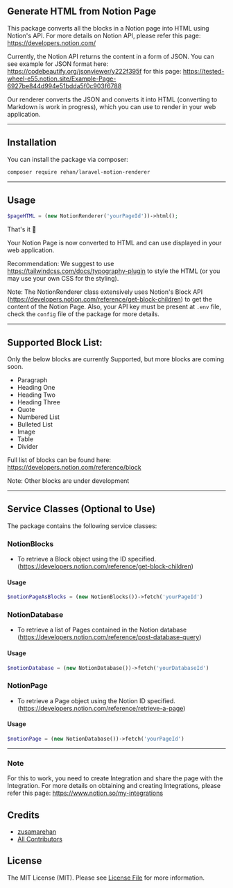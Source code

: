 ## Generate HTML from Notion Page

This package converts all the blocks in a Notion page into HTML using Notion's API.
For more details on Notion API, please refer this page: https://developers.notion.com/

Currently, the Notion API returns the content in a form of JSON.
You can see example for JSON format here: https://codebeautify.org/jsonviewer/y222f395f for this page: https://tested-wheel-e55.notion.site/Example-Page-6927be844d994e51bdda5f0c903f6788

Our renderer converts the JSON and converts it into HTML (converting to Markdown is work in progress), which you can use to render in your web application.

---
## Installation

You can install the package via composer:

```bash
composer require rehan/laravel-notion-renderer
```
---
## Usage

```php
$pageHTML = (new NotionRenderer('yourPageId'))->html();
```

That's it 🎉

Your Notion Page is now converted to HTML and can use displayed in your web application.

Recommendation: We suggest to use https://tailwindcss.com/docs/typography-plugin to style the HTML (or you may use your own CSS for the styling).

Note: The NotionRenderer class extensively uses Notion's Block API (https://developers.notion.com/reference/get-block-children) to get
the content of the Notion Page. Also, your API key must be present at `.env` file, check the `config` file of the package for more details.

------
## Supported Block List:

Only the below blocks are currently Supported, but more blocks are coming soon.
- Paragraph
- Heading One
- Heading Two
- Heading Three
- Quote
- Numbered List
- Bulleted List
- Image
- Table
- Divider

Full list of blocks can be found here: https://developers.notion.com/reference/block

Note: Other blocks are under development

-----
## Service Classes (Optional to Use)

The package contains the following service classes:

### NotionBlocks
- To retrieve a Block object using the ID specified. (https://developers.notion.com/reference/get-block-children)
#### Usage
```php
$notionPageAsBlocks = (new NotionBlocks())->fetch('yourPageId')
```
### NotionDatabase
- To retrieve a list of Pages contained in the Notion database (https://developers.notion.com/reference/post-database-query)
#### Usage
```php
$notionDatabase = (new NotionDatabase())->fetch('yourDatabaseId')
```
### NotionPage
- To retrieve a Page object using the Notion ID specified. (https://developers.notion.com/reference/retrieve-a-page)
#### Usage
```php
$notionPage = (new NotionDatabase())->fetch('yourPageId')
```
---
### Note
For this to work, you need to create Integration and share the page with the Integration.
For more details on obtaining and creating Integrations, please refer this page: https://www.notion.so/my-integrations

## Credits

- [zusamarehan](https://github.com/zusamarehan)
- [All Contributors](../../contributors)

## License

The MIT License (MIT). Please see [License File](LICENSE.md) for more information.
